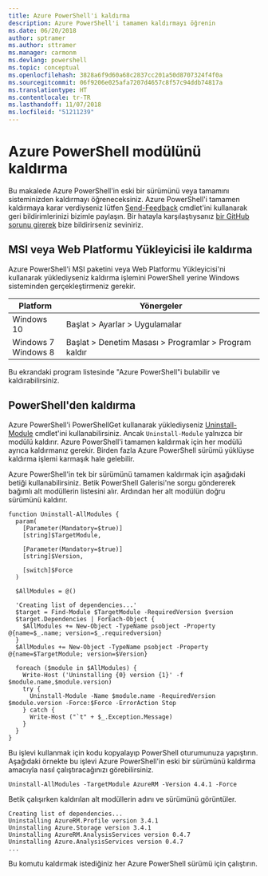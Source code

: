 ```yaml
---
title: Azure PowerShell'i kaldırma
description: Azure PowerShell'i tamamen kaldırmayı öğrenin
ms.date: 06/20/2018
author: sptramer
ms.author: sttramer
ms.manager: carmonm
ms.devlang: powershell
ms.topic: conceptual
ms.openlocfilehash: 3828a6f9d60a68c2837cc201a50d8707324f4f0a
ms.sourcegitcommit: 06f9206e025afa7207d4657c8f57c94ddb74817a
ms.translationtype: HT
ms.contentlocale: tr-TR
ms.lasthandoff: 11/07/2018
ms.locfileid: "51211239"
---
```

# <a name="uninstall-the-azure-powershell-module"></a>Azure PowerShell modülünü kaldırma

Bu makalede Azure PowerShell'in eski bir sürümünü veya tamamını sisteminizden kaldırmayı öğreneceksiniz. Azure PowerShell'i tamamen kaldırmaya karar verdiyseniz lütfen [Send-Feedback](/powershell/module/azurerm.profile/send-feedback) cmdlet'ini kullanarak geri bildirimlerinizi bizimle paylaşın.
Bir hatayla karşılaştıysanız [bir GitHub sorunu girerek](https://github.com/azure/azure-powershell/issues) bize bildirirseniz seviniriz.

## <a name="uninstall-msi-or-web-platform-installer"></a>MSI veya Web Platformu Yükleyicisi ile kaldırma

Azure PowerShell'i MSI paketini veya Web Platformu Yükleyicisi'ni kullanarak yüklediyseniz kaldırma işlemini PowerShell yerine Windows sisteminden gerçekleştirmeniz gerekir.

| Platform | Yönergeler |
|----------|--------------|
| Windows 10 | Başlat > Ayarlar > Uygulamalar |
| Windows 7 </br>Windows 8 | Başlat > Denetim Masası > Programlar > Program kaldır |

Bu ekrandaki program listesinde "Azure PowerShell"i bulabilir ve kaldırabilirsiniz.

## <a name="uninstall-from-powershell"></a>PowerShell'den kaldırma

Azure PowerShell'i PowerShellGet kullanarak yüklediyseniz [Uninstall-Module](/powershell/module/powershellget/uninstall-module) cmdlet'ini kullanabilirsiniz. Ancak `Uninstall-Module` yalnızca bir modülü kaldırır. Azure PowerShell'i tamamen kaldırmak için her modülü ayrıca kaldırmanız gerekir. Birden fazla Azure PowerShell sürümü yüklüyse kaldırma işlemi karmaşık hale gelebilir.

Azure PowerShell'in tek bir sürümünü tamamen kaldırmak için aşağıdaki betiği kullanabilirsiniz. Betik PowerShell Galerisi'ne sorgu göndererek bağımlı alt modüllerin listesini alır. Ardından her alt modülün doğru sürümünü kaldırır.

```powershell-interactive
function Uninstall-AllModules {
  param(
    [Parameter(Mandatory=$true)]
    [string]$TargetModule,

    [Parameter(Mandatory=$true)]
    [string]$Version,

    [switch]$Force
  )

  $AllModules = @()

  'Creating list of dependencies...'
  $target = Find-Module $TargetModule -RequiredVersion $version
  $target.Dependencies | ForEach-Object {
    $AllModules += New-Object -TypeName psobject -Property @{name=$_.name; version=$_.requiredversion}
  }
  $AllModules += New-Object -TypeName psobject -Property @{name=$TargetModule; version=$Version}

  foreach ($module in $AllModules) {
    Write-Host ('Uninstalling {0} version {1}' -f $module.name,$module.version)
    try {
      Uninstall-Module -Name $module.name -RequiredVersion $module.version -Force:$Force -ErrorAction Stop
    } catch {
      Write-Host ("`t" + $_.Exception.Message)
    }
  }
}
```

Bu işlevi kullanmak için kodu kopyalayıp PowerShell oturumunuza yapıştırın. Aşağıdaki örnekte bu işlevi Azure PowerShell'in eski bir sürümünü kaldırma amacıyla nasıl çalıştıracağınızı görebilirsiniz.

```powershell-interactive
Uninstall-AllModules -TargetModule AzureRM -Version 4.4.1 -Force
```

Betik çalışırken kaldırılan alt modüllerin adını ve sürümünü görüntüler.

```output
Creating list of dependencies...
Uninstalling AzureRM.Profile version 3.4.1
Uninstalling Azure.Storage version 3.4.1
Uninstalling AzureRM.AnalysisServices version 0.4.7
Uninstalling Azure.AnalysisServices version 0.4.7
...
```

Bu komutu kaldırmak istediğiniz her Azure PowerShell sürümü için çalıştırın.